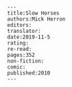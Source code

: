 
    ---
    title:Slow Horses
    authors:Mick Herron
    editors:
    translator:
    date:2019-11-5
    rating:
    re-read:
    pages:352
    non-fiction:
    comic:
    published:2010
    ---

    